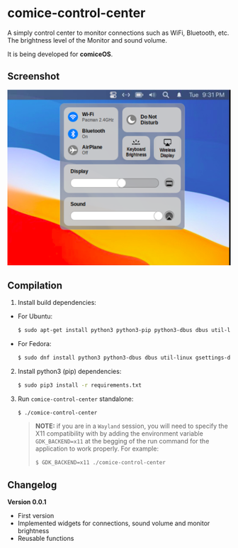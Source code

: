 # comice-control-center
A simply control center to monitor connections such as WiFi, Bluetooth, etc. The brightness level of the Monitor and sound volume.

It is being developed for **comiceOS**.

## Screenshot
![Screenshot](https://raw.githubusercontent.com/libredeb/comice-control-center/main/screenshots/screenshot.png)


## Compilation

1. Install build dependencies:

* For Ubuntu:
    ```bash
    $ sudo apt-get install python3 python3-pip python3-dbus dbus util-linux gsettings-desktop-schemas wireless-tools iw iproute2 alsa-utils pulseaudio-utils
    ```

* For Fedora:
    ```bash
    $ sudo dnf install python3 python3-dbus dbus util-linux gsettings-desktop-schemas wireless-tools iproute alsa-utils pulseaudio-utils
    ```

2. Install python3 (pip) dependencies:
    ```bash
    $ sudo pip3 install -r requirements.txt
    ```

3. Run `comice-control-center` standalone:
    ```bash
    $ ./comice-control-center
    ```

    > **NOTE:** if you are in a `Wayland` session, you will need to specify the X11 compatibility with by adding the environment variable `GDK_BACKEND=x11` at the begging of the run command for the application to work properly.
    > For example:
    > ```bash
    > $ GDK_BACKEND=x11 ./comice-control-center
    > ```

## Changelog
**Version 0.0.1**
* First version
* Implemented widgets for connections, sound volume and monitor brightness
* Reusable functions

